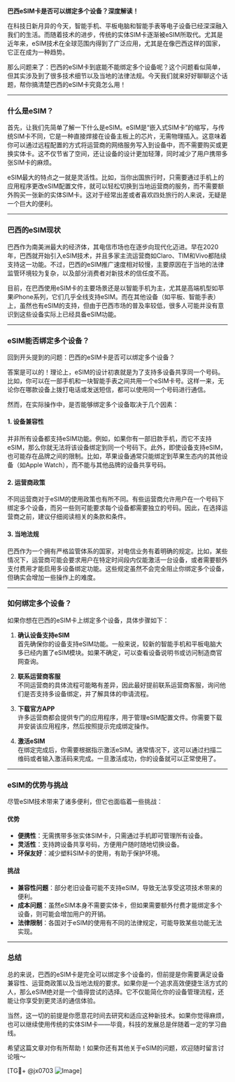 **巴西eSIM卡是否可以绑定多个设备？深度解读！**

在科技日新月异的今天，智能手机、平板电脑和智能手表等电子设备已经深深融入我们的生活。而随着技术的进步，传统的实体SIM卡逐渐被eSIM所取代。尤其是近年来，eSIM技术在全球范围内得到了广泛应用，尤其是在像巴西这样的国家，它正在成为一种趋势。

那么问题来了：巴西的eSIM卡到底能不能绑定多个设备呢？这个问题看似简单，但其实涉及到了很多技术细节以及当地的法律法规。今天我们就来好好聊聊这个话题，帮你搞清楚巴西的eSIM卡究竟怎么用！

---

### **什么是eSIM？**

首先，让我们先简单了解一下什么是eSIM。eSIM是“嵌入式SIM卡”的缩写，与传统SIM卡不同，它是一种直接焊接在设备主板上的芯片，无需物理插入。这意味着你可以通过远程配置的方式将运营商的网络服务写入到设备中，而不需要购买或更换实体卡。这不仅节省了空间，还让设备的设计更加轻薄，同时减少了用户携带多张SIM卡的麻烦。

eSIM最大的特点之一就是灵活性。比如，当你出国旅行时，只需要通过手机上的应用程序更改eSIM配置文件，就可以轻松切换到当地运营商的服务，而不需要额外购买一张新的实体SIM卡。这对于经常出差或者喜欢四处旅行的人来说，无疑是一个巨大的便利。

---

### **巴西的eSIM现状**

巴西作为南美洲最大的经济体，其电信市场也在逐步向现代化迈进。早在2020年，巴西就开始引入eSIM技术，并且多家主流运营商如Claro、TIM和Vivo都陆续支持这一功能。不过，巴西的eSIM推广速度相对较慢，主要原因在于当地的法律监管环境较为复杂，以及部分消费者对新技术的信任度不高。

目前，在巴西使用eSIM卡的主要场景还是以智能手机为主，尤其是高端机型如苹果iPhone系列，它们几乎全线支持eSIM。而在其他设备（如平板、智能手表）上，虽然也有eSIM的支持，但由于巴西市场的普及率较低，很多人可能并没有意识到这些设备实际上已经具备eSIM功能。

---

### **eSIM能否绑定多个设备？**

回到开头提到的问题：巴西的eSIM卡是否可以绑定多个设备？

答案是可以的！理论上，eSIM的设计初衷就是为了支持多设备共享同一个号码。比如，你可以在一部手机和一块智能手表之间共用一个eSIM卡号。这样一来，无论你在哪款设备上拨打电话或发送短信，都可以使用同一个号码进行通信。

然而，在实际操作中，是否能够绑定多个设备取决于几个因素：

#### **1. 设备兼容性**
并非所有设备都支持eSIM功能。例如，如果你有一部旧款手机，而它不支持eSIM，那么你就无法将该设备绑定到同一个号码下。此外，即使设备支持eSIM，也可能存在品牌之间的限制。比如，苹果设备通常只能绑定到苹果生态内的其他设备（如Apple Watch），而不能与其他品牌的设备共享号码。

#### **2. 运营商政策**
不同运营商对于eSIM的使用政策也有所不同。有些运营商允许用户在一个号码下绑定多个设备，而另一些则可能要求每个设备都需要独立的号码。因此，在选择运营商之前，建议仔细阅读相关的条款和条件。

#### **3. 当地法规**
巴西作为一个拥有严格监管体系的国家，对电信业务有着明确的规定。比如，某些情况下，运营商可能会要求用户在特定时间段内仅能激活一台设备，或者需要额外支付费用才能启用多设备绑定功能。这些规定虽然不会完全阻止你绑定多个设备，但确实会增加一些操作上的难度。

---

### **如何绑定多个设备？**

如果你想在巴西的eSIM卡上绑定多个设备，具体步骤如下：

1. **确认设备支持eSIM**  
   首先确保你的设备支持eSIM功能。一般来说，较新的智能手机和平板电脑大多已经内置了eSIM模块。如果不确定，可以查看设备说明书或访问制造商官网查询。

2. **联系运营商客服**  
   不同运营商的具体流程可能略有差异，因此最好提前联系运营商客服，询问他们是否支持多设备绑定，并了解具体的申请流程。

3. **下载官方APP**  
   许多运营商都会提供专门的应用程序，用于管理eSIM配置文件。你需要下载并安装该应用程序，然后按照提示完成绑定操作。

4. **激活eSIM**  
   在绑定完成后，你需要根据指示激活eSIM。通常情况下，这可以通过扫描二维码或者输入激活码来完成。一旦激活成功，你的设备就可以正常使用了。

---

### **eSIM的优势与挑战**

尽管eSIM技术带来了诸多便利，但它也面临着一些挑战：

#### **优势**
- **便携性**：无需携带多张实体SIM卡，只需通过手机即可管理所有设备。
- **灵活性**：支持跨设备共享号码，方便用户随时随地切换设备。
- **环保友好**：减少塑料SIM卡的使用，有助于保护环境。

#### **挑战**
- **兼容性问题**：部分老旧设备可能不支持eSIM，导致无法享受这项技术带来的便利。
- **成本问题**：虽然eSIM本身不需要实体卡，但如果需要额外付费才能绑定多个设备，则可能会增加用户的开销。
- **法律限制**：各国对于eSIM的使用有不同的法律规定，可能导致某些功能无法实现。

---

### **总结**

总的来说，巴西的eSIM卡是完全可以绑定多个设备的，但前提是你需要满足设备兼容性、运营商政策以及当地法规的要求。如果你是一个追求高效便捷生活方式的人，那么eSIM绝对是一个值得尝试的选择。它不仅能简化你的设备管理流程，还能让你享受到更灵活的通信体验。

当然，这一切的前提是你愿意花时间去研究和适应这种新技术。如果你觉得麻烦，也可以继续使用传统的实体SIM卡——毕竟，科技的发展总是伴随着一定的学习曲线。

希望这篇文章对你有所帮助！如果你还有其他关于eSIM的问题，欢迎随时留言讨论哦～  

[TG💪+ @jx0703 ![Image](https://github.com/user-attachments/assets/dbca1d08-cadb-493c-b0ec-ad6f7a83f270)]